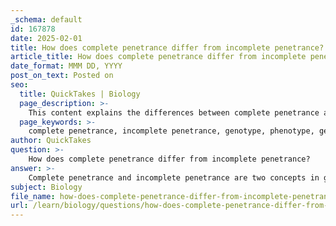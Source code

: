 ```yaml
---
_schema: default
id: 167878
date: 2025-02-01
title: How does complete penetrance differ from incomplete penetrance?
article_title: How does complete penetrance differ from incomplete penetrance?
date_format: MMM DD, YYYY
post_on_text: Posted on
seo:
  title: QuickTakes | Biology
  page_description: >-
    This content explains the differences between complete penetrance and incomplete penetrance in genetics, detailing how consistently a specific genotype results in a phenotype.
  page_keywords: >-
    complete penetrance, incomplete penetrance, genotype, phenotype, genetics, Huntington's disease, BRCA1, BRCA2, genetic diseases, phenotype expression, inheritance patterns, genetic risk factors
author: QuickTakes
question: >-
    How does complete penetrance differ from incomplete penetrance?
answer: >-
    Complete penetrance and incomplete penetrance are two concepts in genetics that describe the relationship between genotype and phenotype, specifically how consistently a particular genotype results in a specific phenotype.\n\n1. **Complete Penetrance**: This occurs when all individuals with a specific genotype express the associated phenotype. In other words, if a person carries a particular allele that is known to cause a trait or disease, they will invariably exhibit that trait or disease. An example of complete penetrance is Huntington's disease, where individuals who inherit the mutation will develop the disease.\n\n2. **Incomplete Penetrance**: In contrast, incomplete penetrance refers to situations where not all individuals with a specific genotype express the associated phenotype. This means that some individuals carrying the allele may not show the expected trait or disease. The penetrance in these cases is less than 100%. For instance, the BRCA1 and BRCA2 gene mutations, which are associated with an increased risk of breast and ovarian cancer, exhibit incomplete penetrance, as not all individuals with these mutations will develop cancer.\n\nThe key difference lies in the consistency of phenotype expression among individuals with the same genotype. Complete penetrance guarantees that the phenotype will be expressed, while incomplete penetrance indicates variability in expression, influenced by factors such as environmental conditions, genetic background, and lifestyle choices. \n\nIn summary:\n- **Complete Penetrance**: 100% of individuals with the genotype express the phenotype.\n- **Incomplete Penetrance**: Less than 100% of individuals with the genotype express the phenotype. \n\nThis distinction is crucial for understanding genetic diseases and their inheritance patterns, as it helps in predicting the likelihood of disease manifestation in individuals based on their genetic makeup.
subject: Biology
file_name: how-does-complete-penetrance-differ-from-incomplete-penetrance.md
url: /learn/biology/questions/how-does-complete-penetrance-differ-from-incomplete-penetrance
---
```


&nbsp;